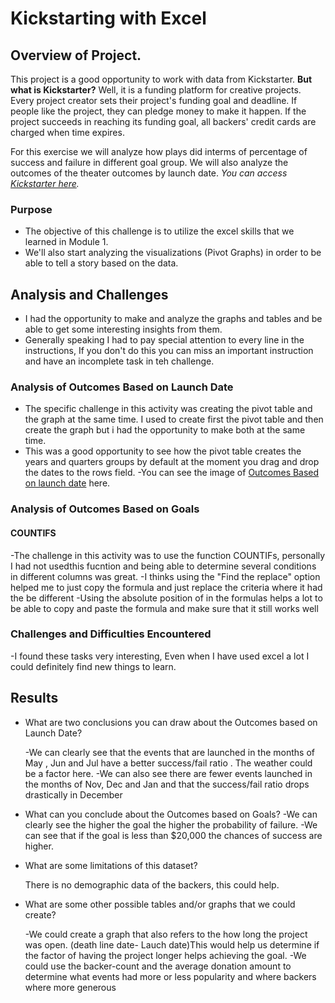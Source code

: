 # Kickstarting with Excel

## Overview of Project.

This project is a good opportunity to work with data from Kickstarter.
**But what is Kickstarter?** Well, it is a funding platform for creative projects.
Every project creator sets their project's funding goal and deadline. 
If people like the project, they can pledge money to make it happen. 
If the project succeeds in reaching its funding goal, all backers' credit cards are charged when time expires.

For this exercise we will analyze how plays did interms of percentage of success and failure in different goal group.
We will also analyze the outcomes of the theater outcomes by launch date.
_You can access [Kickstarter here](https://www.kickstarter.com/)._


### Purpose

- The objective of this challenge is to utilize the excel skills  that we learned in Module 1.
- We'll also start analyzing the visualizations (Pivot Graphs) in order to be able to tell a story based on the data.



## Analysis and Challenges

- I had the opportunity to make and analyze the graphs  and tables and be able to get some interesting insights from them.
- Generally speaking I had to pay special attention to every line in the instructions, If you don't do this you can miss an important instruction and have an incomplete task in teh challenge.

 


### Analysis of Outcomes Based on Launch Date

- The specific challenge in this activity was creating the pivot table and the graph at the same time. I used to create first the pivot table and then  create the graph but i had the opportunity to make both at the same time.
- This was a good opportunity to see how the pivot table creates the years and quarters groups by default at the moment you drag and drop the dates to the rows field.
	-You can see the image of [Outcomes Based on launch date](Outcomes_vs_Goals.png) here.


### Analysis of Outcomes Based on Goals

#### COUNTIFS
-The challenge in this activity was to use the function COUNTIFs, personally I had not usedthis fucntion and being able to determine several conditions in different columns was great.
-I thinks using the "Find the replace" option helped me to just copy the formula and just replace the criteria where it had the be different
-Using the absolute position of in the formulas helps a lot to be able to copy and paste the formula and make sure that it still works well



### Challenges and Difficulties Encountered

-I found these tasks very interesting, Even when I have used excel a lot I could definitely find new things to learn.

## Results

- What are two conclusions you can draw about the Outcomes based on Launch Date?

	-We can clearly see that the events that are launched in the months of May , Jun and Jul have a better success/fail ratio . The weather could be a factor here.
	-We can also see there are fewer events launched in the months of Nov, Dec and Jan and that the success/fail ratio drops drastically in December

- What can you conclude about the Outcomes based on Goals?
	-We can clearly see the higher the goal the higher the probability of failure.
	-We can see that if the goal is less than $20,000 the chances of success are higher.

- What are some limitations of this dataset?

	There is no demographic data of the backers, this could help.

	

- What are some other possible tables and/or graphs that we could create?

	-We could create a graph that also refers to the how long the project was open. (death line date- Lauch date)This would help us determine if the factor of having the project longer helps achieving the goal.
	-We could use the backer-count and the average donation amount to determine what events had more or less popularity  and where backers where more generous



